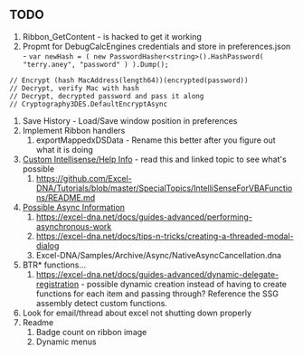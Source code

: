 ## TODO

1. Ribbon_GetContent - is hacked to get it working
1. Propmt for DebugCalcEngines credentials and store in preferences.json - `var newHash = ( new PasswordHasher<string>().HashPassword( "terry.aney", "password" ) ).Dump();`
```
// Encrypt (hash MacAddress(length64))(encrypted(password))
// Decrypt, verify Mac with hash
// Decrypt, decrypted password and pass it along
// Cryptography3DES.DefaultEncryptAsync
```
1. Save History - Load/Save window position in preferences
1. Implement Ribbon handlers
	1. exportMappedxDSData - Rename this better after you figure out what it is doing
1. [Custom Intellisense/Help Info](https://github.com/Excel-DNA/IntelliSense/issues/21) - read this and linked topic to see what's possible
	1. https://github.com/Excel-DNA/Tutorials/blob/master/SpecialTopics/IntelliSenseForVBAFunctions/README.md
1. [Possible Async Information](https://github.com/Excel-DNA/Samples/blob/master/Registration.Sample/AsyncFunctionExamples.cs)
	1. https://excel-dna.net/docs/guides-advanced/performing-asynchronous-work
	1. https://excel-dna.net/docs/tips-n-tricks/creating-a-threaded-modal-dialog
	1. Excel-DNA/Samples/Archive/Async/NativeAsyncCancellation.dna
1. BTR* functions...
	1. https://excel-dna.net/docs/guides-advanced/dynamic-delegate-registration - possible dynamic creation instead of having to create functions for each item and passing through?  Reference the SSG assembly detect custom functions.
1. Look for email/thread about excel not shutting down properly
1. Readme
	1. Badge count on ribbon image
	1. Dynamic menus
